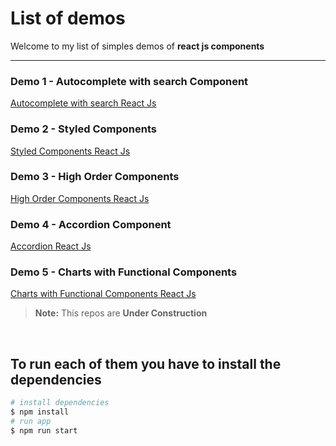 # List of demos

Welcome to my list of simples demos of **react js components**

***

### Demo 1 - Autocomplete with search Component
[Autocomplete with search React Js]()

### Demo 2 - Styled Components
[Styled Components React Js]()

### Demo 3 - High Order Components
[High Order Components React Js]()

### Demo 4 - Accordion Component
[Accordion React Js]()

### Demo 5 - Charts with Functional Components
[Charts with Functional Components React Js]()

> **Note:** This repos are **Under Construction**

<br />

## To run each of them you have to install the dependencies

```bash
# install dependencies
$ npm install
# run app
$ npm run start
```
